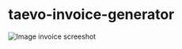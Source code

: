 # taevo-invoice-generator

![Image invoice screeshot](/src/components/Invoice/assets/taevo-invoice-generator)
